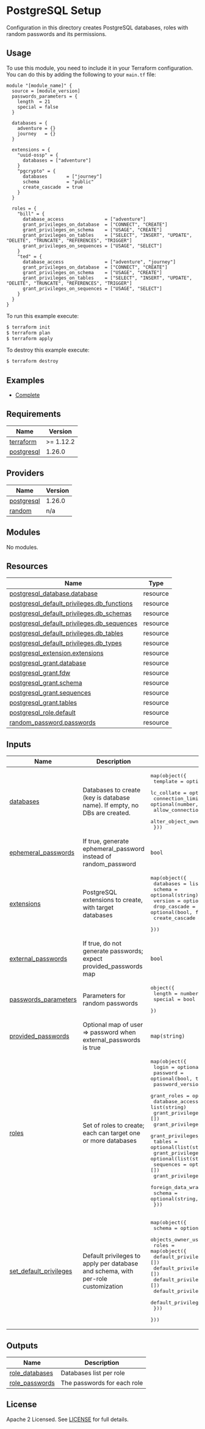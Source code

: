 # PostgreSQL Setup

Configuration in this directory creates PostgreSQL databases, roles with random passwords and its permissions.

## Usage

To use this module, you need to include it in your Terraform configuration. You can do this by adding the following to your `main.tf` file:

```hcl
module "[module_name]" {
  source = [module_version]
  passwords_parameters = {
    length  = 21
    special = false
  }

  databases = {
    adventure = {}
    journey   = {}
  }

  extensions = {
    "uuid-ossp" = {
      databases = ["adventure"]
    }
    "pgcrypto" = {
      databases       = ["journey"]
      schema          = "public"
      create_cascade  = true
    }
  }

  roles = {
    "bill" = {
      database_access               = ["adventure"]
      grant_privileges_on_database  = ["CONNECT", "CREATE"]
      grant_privileges_on_schema    = ["USAGE", "CREATE"]
      grant_privileges_on_tables    = ["SELECT", "INSERT", "UPDATE", "DELETE", "TRUNCATE", "REFERENCES", "TRIGGER"]
      grant_privileges_on_sequences = ["USAGE", "SELECT"]
    }
    "ted" = {
      database_access               = ["adventure", "journey"]
      grant_privileges_on_database  = ["CONNECT", "CREATE"]
      grant_privileges_on_schema    = ["USAGE", "CREATE"]
      grant_privileges_on_tables    = ["SELECT", "INSERT", "UPDATE", "DELETE", "TRUNCATE", "REFERENCES", "TRIGGER"]
      grant_privileges_on_sequences = ["USAGE", "SELECT"]
    }
  }
}
```

To run this example execute:

```bash
$ terraform init
$ terraform plan
$ terraform apply
```

To destroy this example execute:

```bash
$ terraform destroy
```

## Examples

- [Complete](https://github.com/anatomiq/terraform-postgres-setup/tree/main/examples/aws)

<!-- BEGIN_TF_DOCS -->
## Requirements

| Name | Version |
|------|---------|
| <a name="requirement_terraform"></a> [terraform](#requirement\_terraform) | >= 1.12.2 |
| <a name="requirement_postgresql"></a> [postgresql](#requirement\_postgresql) | 1.26.0 |

## Providers

| Name | Version |
|------|---------|
| <a name="provider_postgresql"></a> [postgresql](#provider\_postgresql) | 1.26.0 |
| <a name="provider_random"></a> [random](#provider\_random) | n/a |

## Modules

No modules.

## Resources

| Name | Type |
|------|------|
| [postgresql_database.database](https://registry.terraform.io/providers/cyrilgdn/postgresql/1.26.0/docs/resources/database) | resource |
| [postgresql_default_privileges.db_functions](https://registry.terraform.io/providers/cyrilgdn/postgresql/1.26.0/docs/resources/default_privileges) | resource |
| [postgresql_default_privileges.db_schemas](https://registry.terraform.io/providers/cyrilgdn/postgresql/1.26.0/docs/resources/default_privileges) | resource |
| [postgresql_default_privileges.db_sequences](https://registry.terraform.io/providers/cyrilgdn/postgresql/1.26.0/docs/resources/default_privileges) | resource |
| [postgresql_default_privileges.db_tables](https://registry.terraform.io/providers/cyrilgdn/postgresql/1.26.0/docs/resources/default_privileges) | resource |
| [postgresql_default_privileges.db_types](https://registry.terraform.io/providers/cyrilgdn/postgresql/1.26.0/docs/resources/default_privileges) | resource |
| [postgresql_extension.extensions](https://registry.terraform.io/providers/cyrilgdn/postgresql/1.26.0/docs/resources/extension) | resource |
| [postgresql_grant.database](https://registry.terraform.io/providers/cyrilgdn/postgresql/1.26.0/docs/resources/grant) | resource |
| [postgresql_grant.fdw](https://registry.terraform.io/providers/cyrilgdn/postgresql/1.26.0/docs/resources/grant) | resource |
| [postgresql_grant.schema](https://registry.terraform.io/providers/cyrilgdn/postgresql/1.26.0/docs/resources/grant) | resource |
| [postgresql_grant.sequences](https://registry.terraform.io/providers/cyrilgdn/postgresql/1.26.0/docs/resources/grant) | resource |
| [postgresql_grant.tables](https://registry.terraform.io/providers/cyrilgdn/postgresql/1.26.0/docs/resources/grant) | resource |
| [postgresql_role.default](https://registry.terraform.io/providers/cyrilgdn/postgresql/1.26.0/docs/resources/role) | resource |
| [random_password.passwords](https://registry.terraform.io/providers/hashicorp/random/latest/docs/resources/password) | resource |

## Inputs

| Name | Description | Type | Default | Required |
|------|-------------|------|---------|:--------:|
| <a name="input_databases"></a> [databases](#input\_databases) | Databases to create (key is database name). If empty, no DBs are created. | <pre>map(object({<br/>    template               = optional(string, "template0")<br/>    lc_collate             = optional(string, "en_US.UTF-8")<br/>    connection_limit       = optional(number, -1)<br/>    allow_connections      = optional(bool, true)<br/>    alter_object_ownership = optional(bool, false)<br/>  }))</pre> | `{}` | no |
| <a name="input_ephemeral_passwords"></a> [ephemeral\_passwords](#input\_ephemeral\_passwords) | If true, generate ephemeral\_password instead of random\_password | `bool` | `false` | no |
| <a name="input_extensions"></a> [extensions](#input\_extensions) | PostgreSQL extensions to create, with target databases | <pre>map(object({<br/>    databases      = list(string)<br/>    schema         = optional(string)<br/>    version        = optional(string)<br/>    drop_cascade   = optional(bool, false)<br/>    create_cascade = optional(bool, false)<br/>  }))</pre> | `{}` | no |
| <a name="input_external_passwords"></a> [external\_passwords](#input\_external\_passwords) | If true, do not generate passwords; expect provided\_passwords map | `bool` | `false` | no |
| <a name="input_passwords_parameters"></a> [passwords\_parameters](#input\_passwords\_parameters) | Parameters for random passwords | <pre>object({<br/>    length  = number<br/>    special = bool<br/>  })</pre> | <pre>{<br/>  "length": 21,<br/>  "special": false<br/>}</pre> | no |
| <a name="input_provided_passwords"></a> [provided\_passwords](#input\_provided\_passwords) | Optional map of user => password when external\_passwords is true | `map(string)` | `{}` | no |
| <a name="input_roles"></a> [roles](#input\_roles) | Set of roles to create; each can target one or more databases | <pre>map(object({<br/>    login                         = optional(bool, true)<br/>    password                      = optional(bool, true)<br/>    password_version              = optional(number, 1)<br/>    grant_roles                   = optional(list(string), [])<br/>    database_access               = list(string)<br/>    grant_privileges_on_database  = optional(list(string), [])<br/>    grant_privileges_on_schema    = optional(list(string), [])<br/>    grant_privileges_on_tables    = optional(list(string), [])<br/>    tables                        = optional(list(string), [])<br/>    grant_privileges_on_sequences = optional(list(string), [])<br/>    sequences                     = optional(list(string), [])<br/>    grant_privileges_on_fdw       = optional(list(string), [])<br/>    foreign_data_wrapper_access   = optional(list(string), [])<br/>    schema                        = optional(string, "public")<br/>  }))</pre> | n/a | yes |
| <a name="input_set_default_privileges"></a> [set\_default\_privileges](#input\_set\_default\_privileges) | Default privileges to apply per database and schema, with per-role customization | <pre>map(object({<br/>    schema             = optional(string, "public")<br/>    objects_owner_user = optional(string, "postgres")<br/>    roles = map(object({<br/>      default_privileges_on_tables    = optional(list(string), [])<br/>      default_privileges_on_sequences = optional(list(string), [])<br/>      default_privileges_on_functions = optional(list(string), [])<br/>      default_privileges_on_types     = optional(list(string), [])<br/>      default_privileges_on_schemas   = optional(list(string), [])<br/>    }))<br/>  }))</pre> | `{}` | no |

## Outputs

| Name | Description |
|------|-------------|
| <a name="output_role_databases"></a> [role\_databases](#output\_role\_databases) | Databases list per role |
| <a name="output_role_passwords"></a> [role\_passwords](#output\_role\_passwords) | The passwords for each role |
<!-- END_TF_DOCS -->

## License
Apache 2 Licensed. See [LICENSE](https://github.com/anatomiq/terraform-postgres-setup/blob/main/LICENSE) for full details.
